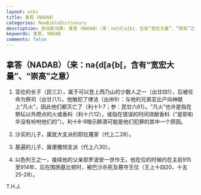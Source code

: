 ```yaml
---
layout: wiki
title: 拿答（NADAB）
categories: NewBibleDictionary
description: 圣经新词典: 拿答（NADAB）（来：na{d[a{b[，含有“宽宏大量”、“崇高”之意）
keywords: 拿答, NADAB
comments: false
---
```


## 拿答（NADAB）（来：na{d[a{b[，含有“宽宏大量”、“崇高”之意）

1. 亚伦的长子（民三2），属于可以登上西乃山的少数人之一（出廿四1），后被任命为祭司（出廿八1）。他触犯了律法（出卅9）：与他的兄弟亚比户向神献上“凡火”，因此他们都灭亡了（利十1-7；参：民廿六61）。“凡火”也许是指在祭坛以外燃点的火或香料（利十六12），或指在错误的时间烧献香料（“是耶和华没有吩咐他们的”）。利十8-9暗示醉酒可能是他们犯罪的其中一个原因。

2. 沙买的儿子，属犹大支派的耶拉蔑家（代上二28）。

3. 基遍的儿子，属便雅悯支派（代上八30）。

4. 以色列王之一，接续他的父亲耶罗波安一世作王。他在位的时候约在主前915至914年，后在围困基比顿时，被巴沙杀死及篡夺王位（王上十四20，十五25-28）。

T.H.J.








